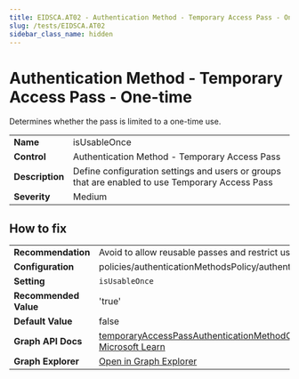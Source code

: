 ```yaml
---
title: EIDSCA.AT02 - Authentication Method - Temporary Access Pass - One-time
slug: /tests/EIDSCA.AT02
sidebar_class_name: hidden
---
```


# Authentication Method - Temporary Access Pass - One-time

Determines whether the pass is limited to a one-time use.

| | |
|-|-|
| **Name** | isUsableOnce |
| **Control** | Authentication Method - Temporary Access Pass |
| **Description** | Define configuration settings and users or groups that are enabled to use Temporary Access Pass |
| **Severity** | Medium |

## How to fix
| | |
|-|-|
| **Recommendation** | Avoid to allow reusable passes and restrict usage to one-time use (if applicable) |
| **Configuration** | policies/authenticationMethodsPolicy/authenticationMethodConfigurations('TemporaryAccessPass') |
| **Setting** | `isUsableOnce` |
| **Recommended Value** | 'true' |
| **Default Value** | false |
| **Graph API Docs** | [temporaryAccessPassAuthenticationMethodConfiguration resource type - Microsoft Graph v1.0 - Microsoft Learn](https://learn.microsoft.com/en-us/graph/api/resources/temporaryaccesspassauthenticationmethodconfiguration) |
| **Graph Explorer** | [Open in Graph Explorer](https://developer.microsoft.com/en-us/graph/graph-explorer?request=policies/authenticationMethodsPolicy/authenticationMethodConfigurations('TemporaryAccessPass')&method=GET&version=beta&GraphUrl=https://graph.microsoft.com) |



